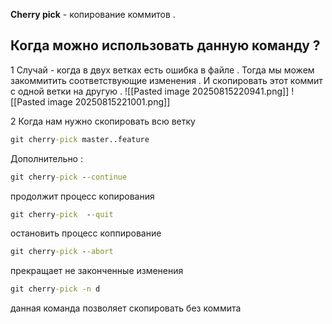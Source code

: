 **Cherry pick** - копирование коммитов .
## Когда можно использовать данную команду ?
1 Случай - когда в двух ветках есть ошибка в файле . Тогда мы можем закоммитить соответствующие изменения . И скопировать этот коммит с одной ветки на другую .
![[Pasted image 20250815220941.png]]
![[Pasted image 20250815221001.png]]

2 Когда нам нужно скопировать всю ветку 

```cmd
git cherry-pick master..feature
```

Дополнительно :

```cmd
git cherry-pick --continue
```

продолжит процесс копирования 

```cmd
git cherry-pick  --quit
```

остановить процесс коппирование

```cmd
git cherry-pick --abort
```

прекращает не законченные изменения

```cmd
git cherry-pick -n d
```
данная команда позволяет скопировать без коммита 

